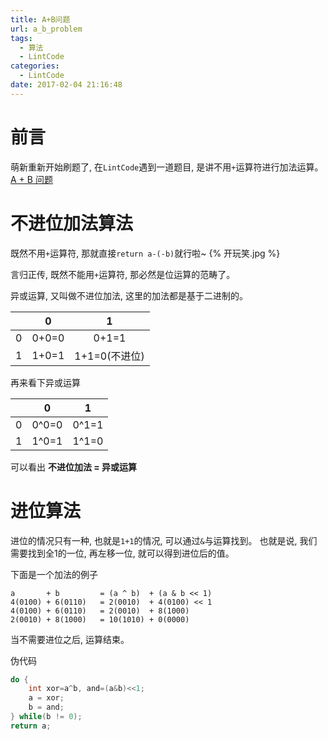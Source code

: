 ```yaml
---
title: A+B问题
url: a_b_problem
tags: 
  - 算法
  - LintCode
categories:
  - LintCode
date: 2017-02-04 21:16:48
---
```


# 前言
萌新重新开始刷题了, 在`LintCode`遇到一道题目, 是讲不用`+`运算符进行加法运算。
[A + B 问题](https://www.lintcode.com/problem/a-b-problem/description)

<!-- more -->

# 不进位加法算法
既然不用`+`运算符, 那就直接`return a-(-b)`就行啦~
{% 开玩笑.jpg %}

言归正传, 既然不能用`+`运算符, 那必然是位运算的范畴了。


异或运算, 又叫做不进位加法, 这里的加法都是基于二进制的。

|     | 0     | 1            | 
|:---:|:-----:|:------------:|
| 0   | 0+0=0 | 0+1=1        | 
| 1   | 1+0=1 | 1+1=0(不进位) |

再来看下异或运算

|     | 0     | 1     | 
|:---:|:-----:|:-----:|
| 0   | 0^0=0 | 0^1=1 | 
| 1   | 1^0=1 | 1^1=0 |

可以看出 **不进位加法 = 异或运算**

# 进位算法
进位的情况只有一种, 也就是`1+1`的情况, 可以通过`&`与运算找到。
也就是说, 我们需要找到全1的一位, 再左移一位, 就可以得到进位后的值。

下面是一个加法的例子
```text
a       + b         = (a ^ b)  + (a & b << 1)
4(0100) + 6(0110)   = 2(0010)  + 4(0100) << 1
4(0100) + 6(0110)   = 2(0010)  + 8(1000)
2(0010) + 8(1000)   = 10(1010) + 0(0000)
```
当不需要进位之后, 运算结束。

伪代码
```java
do {
    int xor=a^b, and=(a&b)<<1;
    a = xor;
    b = and;
} while(b != 0);
return a;
```
